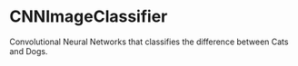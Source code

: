# CNNImageClassifier
Convolutional Neural Networks that classifies the difference between Cats and Dogs. 
